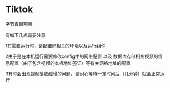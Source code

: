# Tiktok
字节青训项目

有如下几点需要注意

1在需要运行时，请配置好相关的环境以及运行组件

2由于是在本机运行需要修改config中的网络配置 以及 数据库存储相关视频的信息配置（由于包含视频的本机地址签证）等有关网络地址的配置

3有时会出现视频播放缓慢的问题，请耐心等待一定时间后（几分钟）就会正常运行
